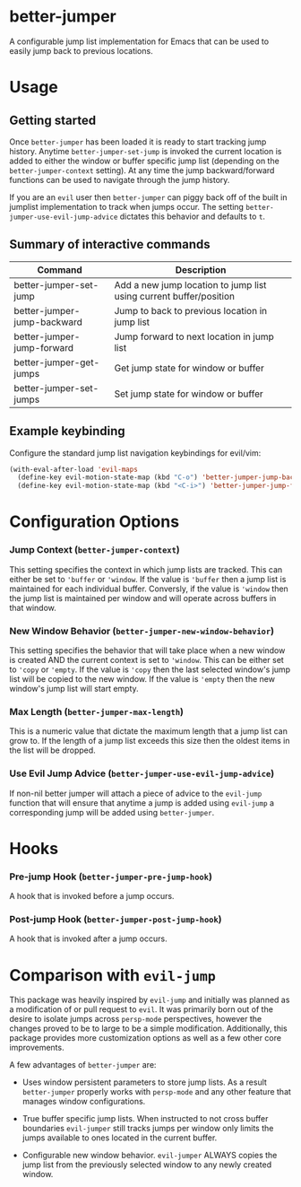 # better-jumper

A configurable jump list implementation for Emacs that can be used to easily
jump back to previous locations.


# Usage

## Getting started

Once `better-jumper` has been loaded it is ready to start tracking jump history.
Anytime `better-jumper-set-jump` is invoked the current location is added to
either the window or buffer specific jump list (depending on the
`better-jumper-context` setting). At any time the jump backward/forward
functions can be used to navigate through the jump history.

If you are an `evil` user then `better-jumper` can piggy back off of the built
in jumplist implementation to track when jumps occur. The setting
`better-jumper-use-evil-jump-advice` dictates this behavior and defaults to `t`.

## Summary of interactive commands

| Command                     | Description                                                         |
|--------------------------   |---------------------------------------------------------------------|
| better-jumper-set-jump      | Add a new jump location to jump list using current buffer/position  |
| better-jumper-jump-backward | Jump to back to previous location in jump list                      |
| better-jumper-jump-forward  | Jump forward to next location in jump list                          |
| better-jumper-get-jumps     | Get jump state for window or buffer                                 |
| better-jumper-set-jumps     | Set jump state for window or buffer                                 |

## Example keybinding

Configure the standard jump list navigation keybindings for evil/vim:

```lisp
(with-eval-after-load 'evil-maps
  (define-key evil-motion-state-map (kbd "C-o") 'better-jumper-jump-backward)
  (define-key evil-motion-state-map (kbd "<C-i>") 'better-jumper-jump-forward))
```


# Configuration Options

### Jump Context (`better-jumper-context`)

This setting specifies the context in which jump lists are tracked. This can
either be set to `'buffer` or `'window`. If the value is `'buffer` then a jump
list is maintained for each individual buffer. Conversly, if the value is
`'window` then the jump list is maintained per window and will operate across
buffers in that window.

### New Window Behavior  (`better-jumper-new-window-behavior`)

This setting specifies the behavior that will take place when a new window is
created AND the current context is set to `'window`. This can be either set to
`'copy` or `'empty`. If the value is `'copy` then the last selected window's
jump list will be copied to the new window. If the value is `'empty` then the
new window's jump list will start empty.

### Max Length  (`better-jumper-max-length`)

This is a numeric value that dictate the maximum length that a jump list can
grow to. If the length of a jump list exceeds this size then the oldest items in
the list will be dropped.

### Use Evil Jump Advice (`better-jumper-use-evil-jump-advice`)

If non-nil better jumper will attach a piece of advice to the `evil-jump`
function that will ensure that anytime a jump is added using `evil-jump` a
corresponding jump will be added using `better-jumper`.


# Hooks

### Pre-jump Hook (`better-jumper-pre-jump-hook`)

A hook that is invoked before a jump occurs.

### Post-jump Hook (`better-jumper-post-jump-hook`)

A hook that is invoked after a jump occurs.

# Comparison with `evil-jump`

This package was heavily inspired by `evil-jump` and initially was planned as a
modification of or pull request to `evil`. It was primarily born out of the
desire to isolate jumps across `persp-mode` perspectives, however the changes
proved to be to large to be a simple modification. Additionally, this package
provides more customization options as well as a few other core improvements.

A few advantages of `better-jumper` are:

* Uses window persistent parameters to store jump lists. As a result
  `better-jumper` properly works with `persp-mode` and any other feature that
  manages window configurations.

* True buffer specific jump lists. When instructed to not cross buffer
  boundaries `evil-jumper` still tracks jumps per window only limits the jumps
  available to ones located in the current buffer.
  
* Configurable new window behavior. `evil-jumper` ALWAYS copies the jump list
  from the previously selected window to any newly created window.
